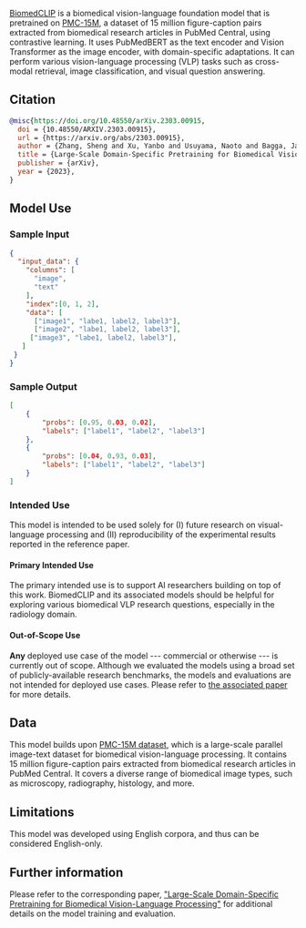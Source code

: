 
[BiomedCLIP](https://aka.ms/biomedclip-paper) is a biomedical vision-language foundation model that is pretrained on [PMC-15M](https://aka.ms/biomedclip-paper), a dataset of 15 million figure-caption pairs extracted from biomedical research articles in PubMed Central, using contrastive learning. 
It uses PubMedBERT as the text encoder and Vision Transformer as the image encoder, with domain-specific adaptations.
It can perform various vision-language processing (VLP) tasks such as cross-modal retrieval, image classification, and visual question answering. 

## Citation

```bibtex
@misc{https://doi.org/10.48550/arXiv.2303.00915,
  doi = {10.48550/ARXIV.2303.00915},
  url = {https://arxiv.org/abs/2303.00915},
  author = {Zhang, Sheng and Xu, Yanbo and Usuyama, Naoto and Bagga, Jaspreet and Tinn, Robert and Preston, Sam and Rao, Rajesh and Wei, Mu and Valluri, Naveen and Wong, Cliff and Lungren, Matthew and Naumann, Tristan and Poon, Hoifung},
  title = {Large-Scale Domain-Specific Pretraining for Biomedical Vision-Language Processing},
  publisher = {arXiv},
  year = {2023},
}
```

## Model Use

### Sample Input

```json
{
  "input_data": {
    "columns": [
      "image",
      "text"
    ],
    "index":[0, 1, 2],
    "data": [
      ["image1", "labe1, label2, label3"],
      ["image2", "labe1, label2, label3"],
     ["image3", "labe1, label2, label3"],     
   ]
 }
}
```
### Sample Output
```json
[
    {
        "probs": [0.95, 0.03, 0.02],
        "labels": ["label1", "label2", "label3"]
    },
    {
        "probs": [0.04, 0.93, 0.03],
        "labels": ["label1", "label2", "label3"]
    }
]
```

### Intended Use

This model is intended to be used solely for (I) future research on visual-language processing and (II) reproducibility of the experimental results reported in the reference paper.

#### Primary Intended Use

The primary intended use is to support AI researchers building on top of this work. BiomedCLIP and its associated models should be helpful for exploring various biomedical VLP research questions, especially in the radiology domain.

#### Out-of-Scope Use

**Any** deployed use case of the model --- commercial or otherwise --- is currently out of scope. Although we evaluated the models using a broad set of publicly-available research benchmarks, the models and evaluations are not intended for deployed use cases. Please refer to [the associated paper](https://aka.ms/biomedclip-paper) for more details.

## Data

This model builds upon [PMC-15M dataset](https://aka.ms/biomedclip-paper), which is a large-scale parallel image-text dataset for biomedical vision-language processing. It contains 15 million figure-caption pairs extracted from biomedical research articles in PubMed Central. It covers a diverse range of biomedical image types, such as microscopy, radiography, histology, and more.

## Limitations

This model was developed using English corpora, and thus can be considered English-only.

## Further information

Please refer to the corresponding paper, ["Large-Scale Domain-Specific Pretraining for Biomedical Vision-Language Processing"](https://aka.ms/biomedclip-paper) for additional details on the model training and evaluation.